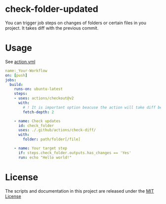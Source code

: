 # check-folder-updated

You can trigger job steps on changes of folders or certain files in you project. It takes diff with the previous commit.

# Usage

See [action.yml](action.yml)

```yaml
name:_Your-Workflow
on: [push]
jobs:
  build:
    runs-on: ubuntu-latest
    steps:
    - uses: actions/checkout@v2
      with:
        # ! It is important option beacuse the action will take diff between HEAD and HEAD^
        fetch-depth: 2

    - name: Check updates
      id: check_folder
      uses: ./.github/actions/check-diff/
      with:
        folder: path/folder[/file]

    - name: Your target step
      if: steps.check_folder.outputs.has_changes == 'Yes'
      run: echo "Hello world!" 
```


# License

The scripts and documentation in this project are released under the [MIT License](LICENSE)